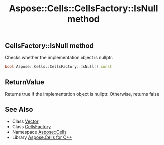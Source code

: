 ﻿---
title: Aspose::Cells::CellsFactory::IsNull method
linktitle: IsNull
second_title: Aspose.Cells for C++ API Reference
description: 'Aspose::Cells::CellsFactory::IsNull method. Checks whether the implementation object is nullptr in C++.'
type: docs
weight: 500
url: /cpp/aspose.cells/cellsfactory/isnull/
---
## CellsFactory::IsNull method


Checks whether the implementation object is nullptr.

```cpp
bool Aspose::Cells::CellsFactory::IsNull() const
```


## ReturnValue

Returns true if the implementation object is nullptr. Otherwise, returns false

## See Also

* Class [Vector](../../vector/)
* Class [CellsFactory](../)
* Namespace [Aspose::Cells](../../)
* Library [Aspose.Cells for C++](../../../)
